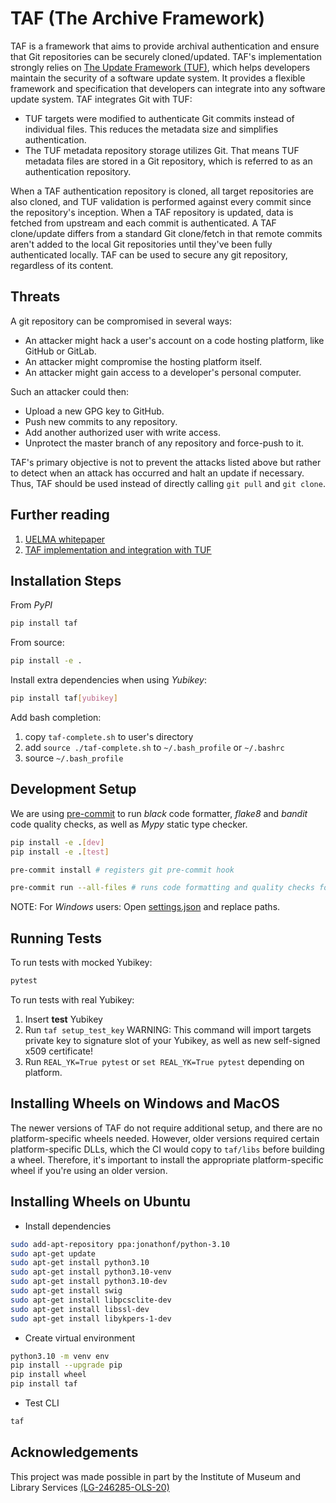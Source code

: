 # TAF (The Archive Framework)

TAF is a framework that aims to provide archival authentication
and ensure that Git repositories can be securely cloned/updated. TAF's implementation
strongly relies on [The Update Framework (TUF)](https://theupdateframework.github.io),
which helps developers maintain the security of a software update system. It provides a
flexible framework and specification that developers can integrate into any software update
system. TAF integrates Git with TUF:

- TUF targets were modified to authenticate Git commits instead of individual files.
  This reduces the metadata size and simplifies authentication.
- The TUF metadata repository storage utilizes Git. That means TUF metadata files are
  stored in a Git repository, which is referred to as an authentication repository.

When a TAF authentication repository is cloned, all target repositories are also cloned, and
TUF validation is performed against every commit since the repository's inception. When a TAF
repository is updated, data is fetched from upstream and each commit is authenticated. A TAF
clone/update differs from a standard Git clone/fetch in that remote commits aren't added to the
local Git repositories until they've been fully authenticated locally. TAF can be used to secure
any git repository, regardless of its content.

## Threats

A git repository can be compromised in several ways:

- An attacker might hack a user's account on a code hosting platform, like GitHub or GitLab.
- An attacker might compromise the hosting platform itself.
- An attacker might gain access to a developer's personal computer.

Such an attacker could then:

- Upload a new GPG key to GitHub.
- Push new commits to any repository.
- Add another authorized user with write access.
- Unprotect the master branch of any repository and force-push to it.

TAF's primary objective is not to prevent the attacks listed above but rather to detect when
an attack has occurred and halt an update if necessary. Thus, TAF should be used instead of
directly calling `git pull` and `git clone`.


## Further reading

1. [UELMA whitepaper](whitepapers/UELMA-Open-Law-White-Paper.pdf)
1. [TAF implementation and integration with TUF](docs/updater/specification.md)

## Installation Steps

From _PyPI_

```bash
pip install taf
```

From source:

```bash
pip install -e .
```

Install extra dependencies when using _Yubikey_:

```bash
pip install taf[yubikey]
```

Add bash completion:

1. copy `taf-complete.sh` to user's directory
1. add `source ./taf-complete.sh` to `~/.bash_profile` or `~/.bashrc`
1. source `~/.bash_profile`

## Development Setup

We are using [pre-commit](https://pre-commit.com/) to run _black_ code formatter, _flake8_ and _bandit_ code quality checks,
as well as _Mypy_ static type checker.

```bash
pip install -e .[dev]
pip install -e .[test]

pre-commit install # registers git pre-commit hook

pre-commit run --all-files # runs code formatting and quality checks for all files
```

NOTE: For _Windows_ users: Open [settings.json](.vscode/settings.json) and replace paths.

## Running Tests

To run tests with mocked Yubikey:

```bash
pytest
```

To run tests with real Yubikey:

1. Insert **test** Yubikey
2. Run `taf setup_test_key`
   WARNING: This command will import targets private key to signature slot of your Yubikey, as well as new self-signed x509 certificate!
3. Run `REAL_YK=True pytest` or `set REAL_YK=True pytest` depending on platform.


## Installing Wheels on Windows and MacOS

The newer versions of TAF do not require additional setup, and there are no platform-specific wheels needed. However, older versions required certain platform-specific DLLs, which the CI would copy to `taf/libs` before building a wheel. Therefore, it's important to install the appropriate platform-specific wheel if you're using an older version.


## Installing Wheels on Ubuntu


- Install dependencies

```bash
sudo add-apt-repository ppa:jonathonf/python-3.10
sudo apt-get update
sudo apt-get install python3.10
sudo apt-get install python3.10-venv
sudo apt-get install python3.10-dev
sudo apt-get install swig
sudo apt-get install libpcsclite-dev
sudo apt-get install libssl-dev
sudo apt-get install libykpers-1-dev
```

- Create virtual environment

```bash
python3.10 -m venv env
pip install --upgrade pip
pip install wheel
pip install taf
```

- Test CLI

```bash
taf
```


## Acknowledgements

This project was made possible in part by the Institute of Museum and Library Services [(LG-246285-OLS-20)](https://www.imls.gov/grants/awarded/lg-246285-ols-20)
